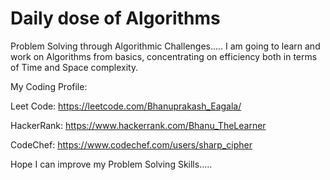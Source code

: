 # Daily dose of Algorithms
Problem Solving through Algorithmic Challenges.....
I am going to learn and work on Algorithms from basics, concentrating on efficiency both in terms of Time and Space complexity.

My Coding Profile:

Leet Code:  https://leetcode.com/Bhanuprakash_Eagala/

HackerRank: https://www.hackerrank.com/Bhanu_TheLearner

CodeChef: https://www.codechef.com/users/sharp_cipher


Hope I can improve my Problem Solving Skills.....

